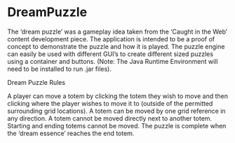 DreamPuzzle
===========

The ‘dream puzzle’ was a gameplay idea taken from the ‘Caught in the Web’ content development piece. The application is intended to be a proof of concept to demonstrate the puzzle and how it is played. The puzzle engine can easily be used with different GUI’s to create different sized puzzles using a container and buttons. (Note: The Java Runtime Environment will need to be installed to run .jar files).

Dream Puzzle Rules

A player can move a totem by clicking the totem they wish to move and then clicking where the player wishes to move it to (outside of the permitted surrounding grid locations).
A totem can be moved by one grid reference in any direction.
A totem cannot be moved directly next to another totem.
Starting and ending totems cannot be moved.
The puzzle is complete when the ‘dream essence’ reaches the end totem.
